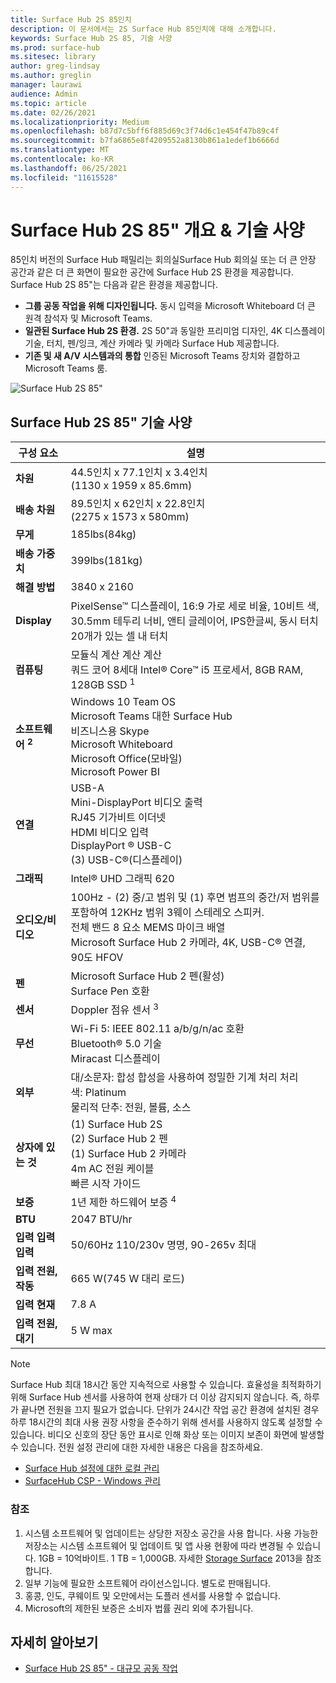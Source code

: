 ```yaml
---
title: Surface Hub 2S 85인치
description: 이 문서에서는 2S Surface Hub 85인치에 대해 소개합니다.
keywords: Surface Hub 2S 85, 기술 사양
ms.prod: surface-hub
ms.sitesec: library
author: greg-lindsay
ms.author: greglin
manager: laurawi
audience: Admin
ms.topic: article
ms.date: 02/26/2021
ms.localizationpriority: Medium
ms.openlocfilehash: b87d7c5bff6f885d69c3f74d6c1e454f47b89c4f
ms.sourcegitcommit: b7fa6865e8f4209552a8130b861a1edef1b6666d
ms.translationtype: MT
ms.contentlocale: ko-KR
ms.lasthandoff: 06/25/2021
ms.locfileid: "11615528"
---
```

# <a name="surface-hub-2s-85-overview--tech-specs"></a>Surface Hub 2S 85" 개요 & 기술 사양

85인치 버전의 Surface Hub 패밀리는 회의실Surface Hub 회의실 또는 더 큰 안장 공간과 같은 더 큰 화면이 필요한 공간에 Surface Hub 2S 환경을 제공합니다. Surface Hub 2S 85"는 다음과 같은 환경을 제공합니다.

- **그룹 공동 작업을 위해 디자인됩니다.** 동시 입력을 Microsoft Whiteboard 더 큰 원격 참석자 및 Microsoft Teams.
- **일관된 Surface Hub 2S 환경.** 2S 50"과 동일한 프리미엄 디자인, 4K 디스플레이 기술, 터치, 펜/잉크, 계산 카메라 및 카메라 Surface Hub 제공합니다.
- **기존 및 새 A/V 시스템과의 통합** 인증된 Microsoft Teams 장치와 결합하고 Microsoft Teams 룸.

![Surface Hub 2S 85"](images/hub-2s-85.png)

## <a name="surface-hub-2s-85-tech-specs"></a>Surface Hub 2S 85" 기술 사양

| 구성 요소    | 설명                                                                                                                                                                                                                                         |
| ----------------- | --------------------------------------------------------------------------------------------------------------------------------------------------------------------------------------------------------------------------------------------------------- |
|**차원**| 44.5인치 x 77.1인치 x 3.4인치<br>(1130 x 1959 x 85.6mm)                                                                                                                                                                                                        |
|**배송 차원**| 89.5인치 x 62인치 x 22.8인치<br>(2275 x 1573 x 580mm)                                                                                                                                                                                                        |
|**무게**| 185lbs(84kg)                                                                                                                                                                                                                                            |
|**배송 가중치**| 399lbs(181kg)                                                                                                                                                                                                                                            |
|**해결 방법**| 3840 x 2160                                                                                                                                                                                                                                               |
|**Display**| PixelSense™ 디스플레이, 16:9 가로 세로 비율, 10비트 색, 30.5mm 테두리 너비, 앤티 글레이어, IPS한글씨, 동시 터치 20개가 있는 셀 내 터치                                                                                                           |
|**컴퓨팅**| 모듈식 계산 계산 계산<br>쿼드 코어 8세대 Intel® Core™ i5 프로세서, 8GB RAM, 128GB SSD <sup> 1</sup>                                                                                                                                                      |
|**소프트웨어 <sup> 2</sup>**| Windows 10 Team OS<br>Microsoft Teams 대한 Surface Hub<br>비즈니스용 Skype<br>Microsoft Whiteboard<br>Microsoft Office(모바일)<br>Microsoft Power BI                                                                                               |
|**연결**| USB-A<br>Mini-DisplayPort 비디오 출력<br>RJ45 기가비트 이더넷<br>HDMI 비디오 입력<br>DisplayPort ® USB-C<br>(3) USB-C®(디스플레이)                                                                                                           |
|**그래픽**| Intel® UHD 그래픽 620                                                                                                                                                                                                                                   |
|**오디오/비디오**| 100Hz - (2) 중/고 범위 및 (1) 후면 범프의 중간/저 범위를 포함하여 12KHz 범위 3웨이 스테레오 스피커. <br>전체 밴드 8 요소 MEMS 마이크 배열<br>Microsoft Surface Hub 2 카메라, 4K, USB-C® 연결, 90도 HFOV |
|**펜**| Microsoft Surface Hub 2 펜(활성)<br>Surface Pen 호환                                                                                                                                                                                       |
|**센서**| Doppler 점유 센서 <sup> 3</sup>                                                                                                                                                                                                                                 |
|**무선**| Wi-Fi 5: IEEE 802.11 a/b/g/n/ac 호환<br>Bluetooth® 5.0 기술<br>Miracast 디스플레이                                                                                                                                                      |
|**외부**| 대/소문자: 합성 합성을 사용하여 정밀한 기계 처리 처리<br>색: Platinum<br>물리적 단추: 전원, 볼륨, 소스                                                                                                                            |
|**상자에 있는 것**| (1) Surface Hub 2S<br>(2) Surface Hub 2 펜<br>(1) Surface Hub 2 카메라<br>4m AC 전원 케이블<br>빠른 시작 가이드                                                                                                                                         |
|**보증**| 1년 제한 하드웨어 보증 <sup> 4</sup>                                                                                                                                                                                                                          |
|**BTU**| 2047 BTU/hr |
|**입력 입력 입력**| 50/60Hz 110/230v 명명, 90-265v 최대 |
|**입력 전원, 작동**| 665 W(745 W 대리 로드) |
|**입력 현재**| 7.8 A |
|**입력 전원, 대기**| 5 W max  |

> [!NOTE]
> Surface Hub 최대 18시간 동안 지속적으로 사용할 수 있습니다. 효율성을 최적화하기 위해 Surface Hub 센서를 사용하여 현재 상태가 더 이상 감지되지 않습니다. 즉, 하루가 끝나면 전원을 끄지 필요가 없습니다. 단위가 24시간 작업 공간 환경에 설치된 경우 하루 18시간의 최대 사용 권장 사항을 준수하기 위해 센서를 사용하지 않도록 설정할 수 있습니다. 비디오 신호의 장단 동안 표시로 인해 화상 또는 이미지 보존이 화면에 발생할 수 있습니다. 전원 설정 관리에 대한 자세한 내용은 다음을 참조하세요.
>
> - [Surface Hub 설정에 대한 로컬 관리](local-management-surface-hub-settings.md)
> - [SurfaceHub CSP - Windows 관리](/windows/client-management/mdm/surfacehub-csp)

### <a name="references"></a>참조

1. 시스템 소프트웨어 및 업데이트는 상당한 저장소 공간을 사용 합니다. 사용 가능한 저장소는 시스템 소프트웨어 및 업데이트 및 앱 사용 현황에 따라 변경될 수 있습니다. 1GB = 10억바이트. 1 TB = 1,000GB. 자세한 [Storage Surface](https://www.surface.com/storage) 2013을 참조합니다.
2. 일부 기능에 필요한 소프트웨어 라이선스입니다. 별도로 판매됩니다.
3. 홍콩, 인도, 쿠웨이트 및 오만에서는 도플러 센서를 사용할 수 없습니다.
4. Microsoft의 제한된 보증은 소비자 법률 권리 외에 추가됩니다. 

## <a name="learn-more"></a>자세히 알아보기

- [Surface Hub 2S 85" - 대규모 공동 작업](https://techcommunity.microsoft.com/t5/surface-it-pro-blog/surface-hub-2s-85-quot-collaboration-at-a-massive-scale/ba-p/1669717)
